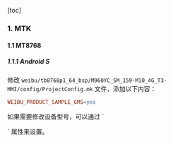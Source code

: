 [toc]

### 1. MTK

#### 1.1 MT8768

##### 1.1.1 Android S

修改 `weibu/tb8768p1_64_bsp/M960YC_SM_159-M10_4G_T3-MMI/config/ProjectConfig.mk` 文件，添加以下内容：

```makefile
WEIBU_PRODUCT_SAMPLE_GMS=yes
```

如果需要修改设备型号，可以通过 `

` 属性来设置。
